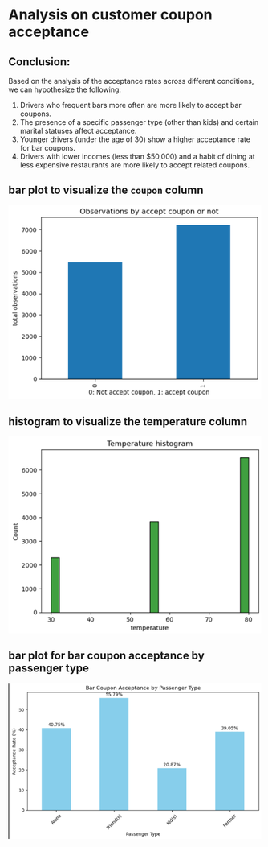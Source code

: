 # Analysis on customer coupon acceptance
## Conclusion:
Based on the analysis of the acceptance rates across different conditions, we can hypothesize the following:
1. Drivers who frequent bars more often are more likely to accept bar coupons.
2. The presence of a specific passenger type (other than kids) and certain marital statuses affect acceptance.
3. Younger drivers (under the age of 30) show a higher acceptance rate for bar coupons. 
4. Drivers with lower incomes (less than $50,000) and a habit of dining at less expensive restaurants are more likely to accept related coupons.

## bar plot to visualize the `coupon` column
![alt text](image.png)
## histogram to visualize the temperature column
![alt text](image-1.png)
## bar plot for bar coupon acceptance by passenger type
![alt text](image-2.png)